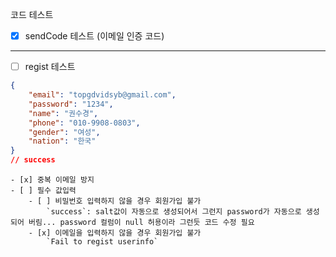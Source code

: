 코드 테스트 

- [x] sendCode 테스트 (이메일 인증 코드)
--- 
- [ ] regist 테스트  

```json
{
    "email": "topgdvidsyb@gmail.com",
    "password": "1234",
    "name": "권수경",
    "phone": "010-9908-0803",
    "gender": "여성",
    "nation": "한국"
}
// success
```
    - [x] 중복 이메일 방지 
    - [ ] 필수 값입력 
        - [ ] 비밀번호 입력하지 않을 경우 회원가입 불가 
            `success`: salt값이 자동으로 생성되어서 그런지 password가 자동으로 생성되어 버림... password 컬럼이 null 허용이라 그런듯 코드 수정 필요 
        - [x] 이메일을 입력하지 않을 경우 회원가입 불가
            `Fail to regist userinfo`